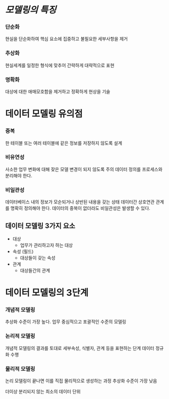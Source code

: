 
# *모델링의 특징*
### 단순화
현실을 단순화하여 핵심 요소에 집중하고 불필요한 세부사항을 제거
### 추상화
현실세계를 일정한 형식에 맞추어 간략하게 대략적으로 표현
### 명확화
대상에 대한 애매모호함을 제거하고 정확하게 현상을 기술
# **데이터 모델링 유의점**
### 중복
한 테이블 또는 여러 테이블에 같은 정보를 저장하지 않도록 설계
### 비유연성
사소한 업무 변화에 대해 잦은 모델 변경이 되지 않도록 주의
데이터 정의를 프로세스와 분리해야 한다.
### 비일관성
데이터베이스 내의 정보가 모순되거나 상반된 내용을 갖는 상태
데이터간 상호연관 관계를 명확히 정의해야 한다.
데이터의 중복이 없더라도 비일관성은 발생할 수 있다.

## 데이터 모델링 3가지 요소
- 대상
	- 업무가 관리하고자 하는 대상
- 속성 (필드)
	- 대상들이 갖는 속성
- 관계 
	- 대상들간의 관계
# **데이터 모델링의 3단계**
### 개념적 모델링
추상화 수준이 가장 높다.
업무 중심적으고 포괄적인 수준의 모델링
### 논리적 모델링
개념적 모델링의 결과를 토대로 세부속성, 식별자, 관계 등을 표현하는 단계
데이터 정규화 수행
### 물리적 모델링
논리 모델링이 끝나면 이를 직접 물리적으로 생성하는 과정
추상화 수준이 가장 낮음

더이상 분리되지 않는 최소의 데이터 단위


